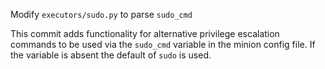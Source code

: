 Modify `executors/sudo.py` to parse `sudo_cmd`

This commit adds functionality for alternative privilege escalation
commands to be used via the `sudo_cmd` variable in the minion config
file. If the variable is absent the default of `sudo` is used.

